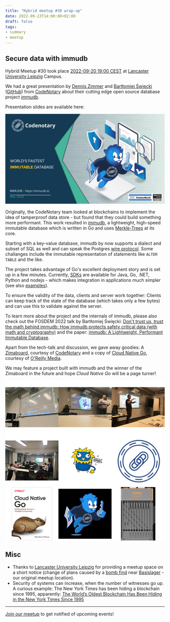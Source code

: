 ```yaml
---
title: "Hybrid meetup #30 wrap-up"
date: 2022-09-23T14:00:00+02:00
draft: false
tags:
- summary
- meetup
---
```


## Secure data with immudb

Hybrid Meetup #30 took place [2022-09-20 19:00
CEST](https://www.meetup.com/leipzig-golang/events/286871365/) at [Lancaster
University Leipzig](https://www.lancasterleipzig.de/) Campus.

We had a great presentation by [Dennis
Zimmer](https://www.linkedin.com/in/denniszimmer) and [Bartłomiej
Święcki](https://www.linkedin.com/in/bswiecki/)
([GitHub](https://github.com/byo)) from [CodeNotary](https://codenotary.com/)
about their cutting edge open source database project
[immudb](https://immudb.io/).

Presentation slides are available here:

[![](/downloads/codenotary-immudb_Sep-22_dz_1.pptx_cover.png)](https://golangleipzig.space/downloads/codenotary-immudb_Sep-22_dz_1.pptx.pdf)

Originally, the CodeNotary team looked at blockchains to implement the idea of
tamperproof data store - but found that they could build something more performant.
This work resulted in [immudb](https://immudb.io), a lightweight, high-speed
immutable database which is written in Go and uses
[Merkle-Trees](https://en.wikipedia.org/wiki/Merkle_tree) at its core.

Starting with a key-value database, immudb by now supports a dialect and subset
of SQL as well and can speak the Postgres [wire
protocol](https://www.postgresql.org/docs/current/protocol.html). Some
challanges include the immutable representation of statements like `ALTER
TABLE` and the like.

The project takes advantage of Go's excellent deployment story and is set up in
a few minutes. Currently, [SDKs](https://github.com/codenotary/immudb#how-to-integrate-immudb-in-your-application) are available for
Java, Go, .NET, Python and nodejs - which makes integration in applications
much simpler (see also
[examples](https://github.com/codenotary/immudb-client-examples)).

To ensure the validity of the data, clients and server work together: Clients
can keep track of the state of the database (which takes only a few bytes) and
can use this to validate against the server.

To learn more about the project and the internals of immudb, please also check
out the FOSDEM 2022 talk by Bartłomiej Święcki: [Don't trust us, trust the math
behind immudb: How immudb protects safety critical data (with math and
cryptography)](https://archive.fosdem.org/2022/schedule/event/safety_dont_trust_us_trust_the_math_behind_immudb/) and the paper: [immudb: A Lightweight, Performant Immutable
Database](http://codenotary.s3.amazonaws.com/Research-Paper-immudb-CodeNotary_v3.0.pdf).

Apart from the tech-talk and discussion, we gave away goodies: A
[Zimaboard](https://www.zimaboard.com/), courtesy of
[CodeNotary](https://codenotary.com/) and a copy of [Cloud Native
Go](https://learning.oreilly.com/library/view/cloud-native-go/9781492076322/),
courtesy of [O'Reilly Media](https://www.oreilly.com/pub/cpc/323592).

We may feature a project built with immudb and the winner of the Zimaboard in
the future and hope *Cloud Native Go* will be a page turner!

![](/images/meetup-30-tile.png)


## Misc

* Thanks to [Lancaster University Leipzig](https://www.lancasterleipzig.de/) for providing a meetup space on a short notice (change of plans
caused by a [bomb
find](http://web.archive.org/web/20220923115054/https://www.mdr.de/nachrichten/sachsen/leipzig/bombe-entschaerft-evakuierung-sperrkreis-polizei-100.html)
near [Basislager](https://www.basislager.co/) - our original meetup location).
* Security of systems can increase, when the number of witnesses go up. A
  curious example: The New York Times has been hiding a blockchain since 1995,
apparently: [The World’s Oldest Blockchain Has Been Hiding in the New York
Times Since
1995](https://www.vice.com/en/article/j5nzx4/what-was-the-first-blockchain)

----

[Join our meetup](https://www.meetup.com/Leipzig-Golang) to get notified of
upcoming events!


